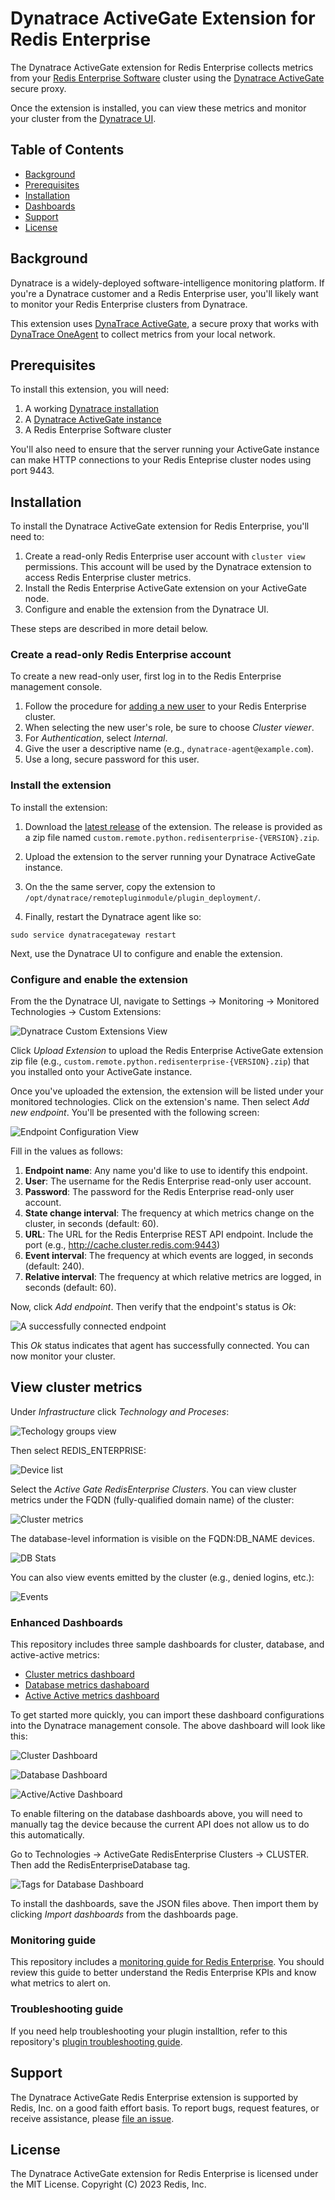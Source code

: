 # Dynatrace ActiveGate Extension for Redis Enterprise

The Dynatrace ActiveGate extension for Redis Enterprise collects metrics from your [Redis Enterprise Software](https://docs.redis.com/latest/rs/) cluster using the [Dynatrace ActiveGate](https://www.dynatrace.com/support/help/setup-and-configuration/dynatrace-activegate) secure proxy.

Once the extension is installed, you can view these metrics and monitor your cluster from the [Dynatrace UI](https://www.dynatrace.com/support/help/how-to-use-dynatrace/dashboards-and-charts#expand--browse-and-display-dashboards--4).

## Table of Contents

* [Background](#background)
* [Prerequisites](#prerequisites)
* [Installation](#installation)
* [Dashboards](#dashboards)
* [Support](#support)
* [License](#license)

## Background

Dynatrace is a widely-deployed software-intelligence monitoring platform. If you're a Dynatrace customer and a Redis Enterprise user, you'll likely want to monitor your Redis Enterprise clusters from Dynatrace.

This extension uses [DynaTrace ActiveGate](https://www.dynatrace.com/support/help/setup-and-configuration/dynatrace-activegate), a secure proxy that works with [DynaTrace OneAgent](https://www.dynatrace.com/support/help/setup-and-configuration/) to collect metrics from your local network.

## Prerequisites

To install this extension, you will need:

1. A working [Dynatrace installation](https://www.dynatrace.com/support/help/setup-and-configuration/)
2. A [Dynatrace ActiveGate instance](https://www.dynatrace.com/support/help/setup-and-configuration/dynatrace-activegate/)
3. A Redis Enterprise Software cluster

You'll also need to ensure that the server running your ActiveGate instance can make HTTP connections to your Redis Enteprise cluster nodes using port 9443.

## Installation

To install the Dynatrace ActiveGate extension for Redis Enterprise, you'll need to:

1. Create a read-only Redis Enterprise user account with `cluster view` permissions. This account will be used by the Dynatrace extension to access Redis Enterprise cluster metrics.
1. Install the Redis Enterprise ActiveGate extension on your ActiveGate node.
1. Configure and enable the extension from the Dynatrace UI.

These steps are described in more detail below.

### Create a read-only Redis Enterprise account

To create a new read-only user, first log in to the Redis Enterprise management console.

1. Follow the procedure for [adding a new user](https://docs.redis.com/latest/rs/security/access-control/manage-users/add-users/) to your Redis Enterprise cluster.
1. When selecting the new user's role, be sure to choose *Cluster viewer*.
1. For *Authentication*, select *Internal*.
1. Give the user a descriptive name (e.g., `dynatrace-agent@example.com`).
1. Use a long, secure password for this user.

### Install the extension

To install the extension:

1. Download the [latest release](https://github.com/redis-field-engineering/dynatrace-activegate-for-redis-enterprise/releases) of the extension. The release is provided as a zip file named `custom.remote.python.redisenterprise-{VERSION}.zip`.

1. Upload the extension to the server running your Dynatrace ActiveGate instance.

1. On the the same server, copy the extension to `/opt/dynatrace/remotepluginmodule/plugin_deployment/`.

1. Finally, restart the Dynatrace agent like so:

```
sudo service dynatracegateway restart
```

Next, use the Dynatrace UI to configure and enable the extension.

### Configure and enable the extension

From the the Dynatrace UI, navigate to Settings -> Monitoring -> Monitored Technologies -> Custom Extensions:

![Dynatrace Custom Extensions View](docs/extension_1.png)

Click *Upload Extension* to upload the Redis Enterprise ActiveGate extension zip file (e.g., `custom.remote.python.redisenterprise-{VERSION}.zip`) that you installed onto your ActiveGate instance.

Once you've uploaded the extension, the extension will be listed under your monitored technologies. Click on the extension's name. Then select *Add new endpoint*. You'll be presented with the following screen:

![Endpoint Configuration View](docs/config_endpoint.png)

Fill in the values as follows:

1. **Endpoint name**: Any name you'd like to use to identify this endpoint.
1. **User**: The username for the Redis Enterprise read-only user account.
1. **Password**: The password for the Redis Enterprise read-only user account.
1. **State change interval**: The frequency at which metrics change on the cluster, in seconds (default: 60).
1. **URL**: The URL for the Redis Enterprise REST API endpoint. Include the port (e.g., http://cache.cluster.redis.com:9443)
1. **Event interval**: The frequency at which events are logged, in seconds (default: 240).
1. **Relative interval**: The frequency at which relative metrics are logged, in seconds (default: 60).

Now, click *Add endpoint*. Then verify that the endpoint's status is *Ok*:

![A successfully connected endpoint](docs/running_endpoint.png)

This *Ok* status indicates that agent has successfully connected. You can now monitor your cluster.

## View cluster metrics

Under *Infrastructure* click *Technology and Proceses*:

![Techology groups view](docs/technology_group.png)

Then select REDIS_ENTERPRISE:

![Device list](docs/devices.png)

Select the *Active Gate RedisEnterprise Clusters*. You can view cluster metrics under the FQDN (fully-qualified domain name) of the cluster:

![Cluster metrics](docs/cluster_stats.png)

The database-level information is visible on the FQDN:DB_NAME devices.

![DB Stats](docs/bdb_stats.png)

You can also view events emitted by the cluster (e.g., denied logins, etc.):

![Events](docs/events.png)

### Enhanced Dashboards

This repository includes three sample dashboards for cluster, database, and active-active metrics:

* [Cluster metrics dashboard](dashboards/Redis_Enterprise_Overview.json)
* [Database metrics dashaboard](dashboards/Redis_Enterprise_Database.json)
* [Active Active metrics dashboard](dashboards/Redis_Enterprise_Database_Active_Active.json)

To get started more quickly, you can import these dashboard configurations into the Dynatrace management console. The above dashboard will look like this:

![Cluster Dashboard](docs/cluster_dashboard.png)

![Database Dashboard](docs/database_dashboard.png)

![Active/Active Dashboard](docs/active_active_dashboard.png)

To enable filtering on the database dashboards above, you will need to manually tag the device because the current API does not allow us to do this automatically.

Go to Technologies -> ActiveGate RedisEnterprise Clusters -> CLUSTER. Then add the RedisEnterpriseDatabase tag.

![Tags for Database Dashboard](docs/adding_tags.png)

To install the dashboards, save the JSON files above. Then import them by clicking *Import dashboards* from the dashboards page.

### Monitoring guide

This repository includes a [monitoring guide for Redis Enterprise](docs/RedisEnterpriseSoftwareMonitoringGuide.pdf). You should review this guide to better understand the Redis Enterprise KPIs and know what metrics to alert on.

### Troubleshooting guide

If you need help troubleshooting your plugin installtion, refer to this repository's [plugin troubleshooting guide](docs/TroubleShootingGuide.md).

## Support

The Dynatrace ActiveGate Redis Enterprise extension is supported by Redis, Inc. on a good faith effort basis. To report bugs, request features, or receive assistance, please [file an issue](https://github.com/redis-field-engineering/dynatrace-activegate-for-redis-enterprise/issues).

## License

The Dynatrace ActiveGate extension for Redis Enterprise is licensed under the MIT License. Copyright (C) 2023 Redis, Inc.